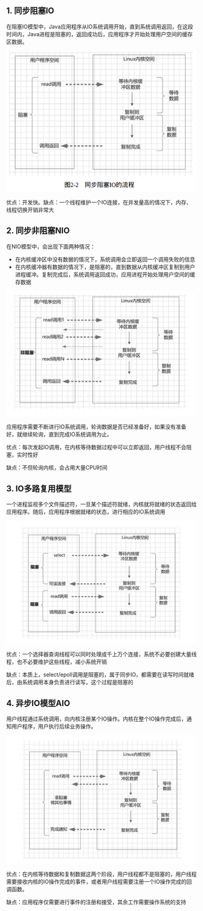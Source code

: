 ## 1. 同步阻塞IO

在阻塞IO模型中，Java应用程序从IO系统调用开始，直到系统调用返回，在这段时间内，Java进程是阻塞的，返回成功后，应用程序才开始处理用户空间的缓存区数据。

![image-20221120103430353](./四种主要的IO模型.assets/image-20221120103430353.png)

优点：开发快。缺点：一个线程维护一个IO连接，在并发量高的情况下，内存、线程切换开销非常大

## 2. 同步非阻塞NIO

在NIO模型中，会出现下面两种情况：

- 在内核缓冲区中没有数据的情况下，系统调用会立即返回一个调用失败的信息
- 在内核缓冲器有数据的情况下，是阻塞的，直到数据从内核缓冲区复制到用户进程缓冲。复制完成后，系统调用返回成功，应用进程开始处理用户空间的缓存数据

![image-20221120103526593](./四种主要的IO模型.assets/image-20221120103526593.png)

应用程序需要不断进行IO系统调用，轮询数据是否已经准备好，如果没有准备好，就继续轮询，直到完成IO系统调用为止。

优点：每次发起IO调用，在内核等待数据过程中可以立即返回，用户线程不会阻塞，实时性好

缺点：不但轮询内核，会占用大量CPU时间

## 3. IO多路复用模型

一个进程监视多个文件描述符，一旦某个描述符就绪，内核就将就绪的状态返回给应用程序。随后，应用程序根据就绪的状态，进行相应的IO系统调用

![image-20221120103555008](./四种主要的IO模型.assets/image-20221120103555008.png)

优点：一个选择器查询线程可以同时处理成千上万个连接，系统不必要创建大量线程，也不必要维护这些线程，减小系统开销

缺点：本质上，select/epoll调用是阻塞的，属于同步IO，都需要在读写时间就绪后，由系统调用本身负责进行读写，这个过程是阻塞的

## 4. 异步IO模型AIO

用户线程通过系统调用，向内核注册某个IO操作。内核在整个IO操作完成后，通知用户程序，用户执行后续业务操作。

![image-20221120103615465](./四种主要的IO模型.assets/image-20221120103615465.png)



优点：在内核等待数据和复制数据这两个阶段，用户线程都不是阻塞的，用户线程需要接收内核的IO操作完成的事件，或者用户线程需要注册一个IO操作完成的回调函数。

缺点：应用程序仅需要进行事件的注册和接受，其余工作需要操作系统的支持



